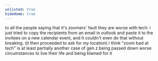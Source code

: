 ```yaml
---
unlisted: true
hideHome: true
---
```

to all the people saying that it's zoomers' fault they are worse with tech: i just tried to copy the recipients from an email in outlook and paste it to the invitees on a new calendar event, and it couldn't even do that without breaking. (it then proceeded to ask for my location) i think "zoom bad at tech" is at least partially another case of gen z being passed down worse circumstances to live their life and being blamed for it